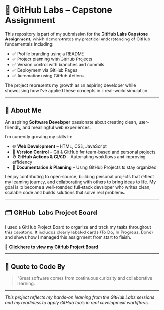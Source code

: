 # 🎯 GitHub Labs – Capstone Assignment

This repository is part of my submission for the **GitHub Labs Capstone Assignment**, which demonstrates my practical understanding of GitHub fundamentals including:

- ✅ Profile branding using a README
- ✅ Project planning with GitHub Projects
- ✅ Version control with branches and commits
- ✅ Deployment via GitHub Pages
- ✅ Automation using GitHub Actions

The project represents my growth as an aspiring developer while showcasing how I’ve applied these concepts in a real-world simulation.

---

## 👋 About Me

An aspiring **Software Developer** passionate about creating clean, user-friendly, and meaningful web experiences.

I’m currently growing my skills in:

- 🌐 **Web Development** – HTML, CSS, JavaScript  
- 🧠 **Version Control** – Git & GitHub for team-based and personal projects  
- ⚙️ **GitHub Actions & CI/CD** – Automating workflows and improving efficiency  
- 📝 **Documentation & Planning** – Using GitHub Projects to stay organized  

I enjoy contributing to open-source, building personal projects that reflect my learning journey, and collaborating with others to bring ideas to life. My goal is to become a well-rounded full-stack developer who writes clean, scalable code and builds solutions that solve real problems.

---

## 🗂️ GitHub-Labs Project Board

I used a GitHub Project Board to organize and track my tasks throughout this capstone. It includes clearly labeled cards (To Do, In Progress, Done) and shows how I managed this assignment from start to finish.

🔗 **[Click here to view my GitHub Project Board](https://github.com/users/YolandaMsingale/projects/4)**

---

## 💬 Quote to Code By

> “Great software comes from continuous curiosity and collaborative learning.

---
_This project reflects my hands-on learning from the GitHub Labs sessions and my readiness to apply GitHub tools in real development workflows._
